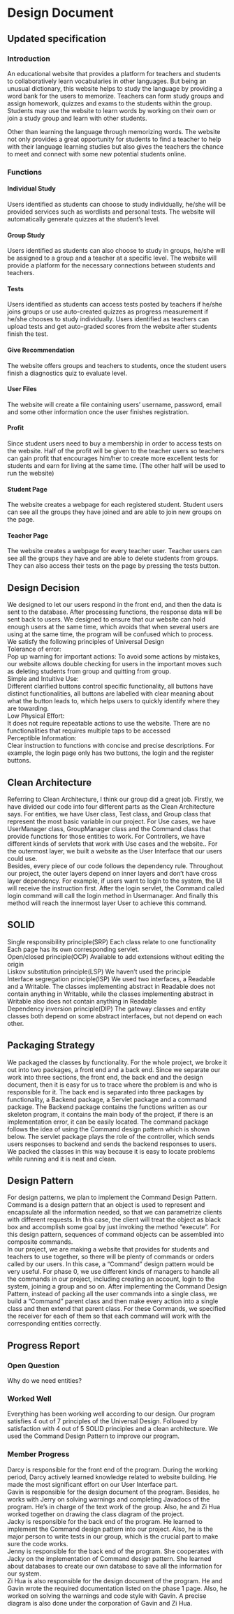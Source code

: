 # Design Document
## Updated specification
### Introduction

An educational website that provides a platform for teachers and students to collaboratively learn vocabularies in other languages. But being an unusual dictionary, this website helps to study the language by providing a word bank for the users to memorize. Teachers can form study groups and assign homework, quizzes and exams to the students within the group. Students may use the website to learn words by working on their own or join a study group and learn with other students.  

Other than learning the language through memorizing words. The website not only provides a great opportunity for students to find a teacher to help with their language learning studies but also gives the teachers the chance to meet and connect with some new potential students online. 

### Functions
#### Individual Study
Users identified as students can choose to study individually, he/she will be provided services such as wordlists and personal tests. The website will automatically generate quizzes at the student’s level.
#### Group Study
Users identified as students can also choose to study in groups, he/she will be assigned to a group and a teacher at a specific level. The website will provide a platform for the necessary connections between students and teachers.
#### Tests
Users identified as students can access tests posted by teachers if he/she joins groups or use auto-created quizzes as progress measurement if he/she chooses to study individually.
Users identified as teachers can upload tests and get auto-graded scores from the website after students finish the test.
#### Give Recommendation
The website offers groups and teachers to students, once the student users finish a diagnostics quiz to evaluate level.
#### User Files
The website will create a file containing users’ username, password, email and some other information once the user finishes registration.
#### Profit
Since student users need to buy a membership in order to access tests on the website. Half of the profit will be given to the teacher users so teachers can gain profit that encourages him/her to create more excellent tests for students and earn for living at the same time. (The other half will be used to run the website)
#### Student Page
The website creates a webpage for each registered student. Student users can see all the groups they have joined and are able to join new groups on the page.
#### Teacher Page
The website creates a webpage for every teacher user. Teacher users can see all the groups they have and are able to delete students from groups. They can also access their tests on the page by pressing the tests button.
## Design Decision
We designed to let our users respond in the front end, and then the data is sent to the database. After processing functions, the response data will be sent back to users. We designed to ensure that our website can hold enough users at the same time, which avoids that when several users are using at the same time, the program will be confused which to process.  
We satisfy the following principles of Universal Design  
Tolerance of error:  
Pop up warning for important actions: To avoid some actions by mistakes, our website allows double checking for users in the important moves such as deleting students from group and quitting from group.  
Simple and Intuitive Use:  
Different clarified buttons control specific functionality, all buttons have distinct functionalities, all buttons are labelled with clear meaning about what the button leads to, which helps users to quickly identify where they are towarding.  
Low Physical Effort:  
It does not require repeatable actions to use the website. There are no functionalities that requires multiple taps to be accessed  
Perceptible Information:  
Clear instruction to functions with concise and precise descriptions. For example, the login page only has two buttons, the login and the register buttons.  

## Clean Architecture
Referring to Clean Architecture, I think our group did a great job. Firstly, we have divided our code into four different parts as the Clean Architecture says. For entities, we have User class, Test class, and Group class that represent the most basic variable in our project. For Use cases, we have UserManager class, GroupManager class and the Command class that provide functions for those entities to work. For Controllers, we have different kinds of servlets that work with Use cases and the website.. For the outermost layer, we built a website as the User Interface that our users could use.  
Besides, every piece of our code follows the dependency rule. Throughout our project, the outer layers depend on inner layers and don’t have cross layer dependency. For example, if users want to login to the system, the UI will receive the instruction first. After the login servlet, the Command called login command will call the login method in Usermanager. And finally this method will reach the innermost layer User to achieve this command.  


## SOLID

Single responsibility principle(SRP) Each class relate to one functionality   
Each page has its own corresponding servlet.  
Open/closed principle(OCP) Available to add extensions without editing the origin  
Liskov substitution principle(LSP) We haven’t used the principle  
Interface segregation principle(ISP) We used two interfaces, a Readable and a Writable. The classes implementing abstract in Readable does not contain anything in Writable, while the classes implementing abstract in Writable also does not contain anything in Readable  
Dependency inversion principle(DIP) The gateway classes and entity classes both depend on some abstract interfaces, but not depend on each other.  


## Packaging Strategy
We packaged the classes by functionality. For the whole project, we broke it out into two packages, a front end and a back end. Since we separate our work into three sections, the front end, the back end and the design document, then it is easy for us to trace where the problem is and who is responsible for it. The back end is separated into three packages by functionality, a Backend package, a Servlet package and a command package. The Backend package contains the functions written as our skeleton program, it contains the main body of the project, if there is an implementation error, it can be easily located. The command package follows the idea of using the Command design pattern which is shown below. The servlet package plays the role of the controller, which sends users responses to backend and sends the backend responses to users. We packed the classes in this way because it is easy to locate problems while running and it is neat and clean.

## Design Pattern
For design patterns, we plan to implement the Command Design Pattern. 	Command is a design pattern that an object is used to represent and encapsulate all the information needed, so that we can parametrize clients with different requests. In this case, the client will treat the object as black box and accomplish some goal by just invoking the method “execute”. For this design pattern, sequences of command objects can be assembled into composite commands.   
In our project, we are making a website that provides for students and teachers to use together, so there will be plenty of commands or orders called by our users. In this case, a “Command” design pattern would be very useful. For phase 0, we use different kinds of managers to handle all the commands in our project, including creating an account, login to the system, joining a group and so on. After implementing the Command Design Pattern,  instead of packing all the user commands into a single class, we build a “Command” parent class and then make every action into a single class and then extend that parent class. For these Commands, we specified the receiver for each of them so that each command will work with the corresponding entities correctly. 




## Progress Report
### Open Question
Why do we need entities?
### Worked Well
Everything has been working well according to our design. Our program satisfies 4 out of 7 principles of the Universal Design. Followed by satisfaction with 4 out of 5 SOLID principles and a clean architecture. We used the Command Design Pattern to improve our program.
### Member Progress
Darcy is responsible for the front end of the program. During the working period, Darcy actively learned knowledge related to website building. He made the most significant effort on our User Interface part.   
Gavin is responsible for the design document of the program. Besides, he works with Jerry on solving warnings and completing Javadocs of the program. He’s in charge of the text work of the group. Also, he and Zi Hua worked together on drawing the class diagram of the project.  
Jacky is responsible for the back end of the program. He learned to implement the Command design pattern into our project. Also, he is the major person to write tests in our group, which is the crucial part to make sure the code works.  
Jenny is responsible for the back end of the program. She cooperates with Jacky on the implementation of Command design pattern. She learned about databases to create our own database to save all the information for our system.  
Zi Hua is also responsible for the design document of the program. He and Gavin wrote the required documentation listed on the phase 1 page. Also, he worked on solving the warnings and code style with Gavin. A precise diagram is also done under the corporation of Gavin and Zi Hua.   

